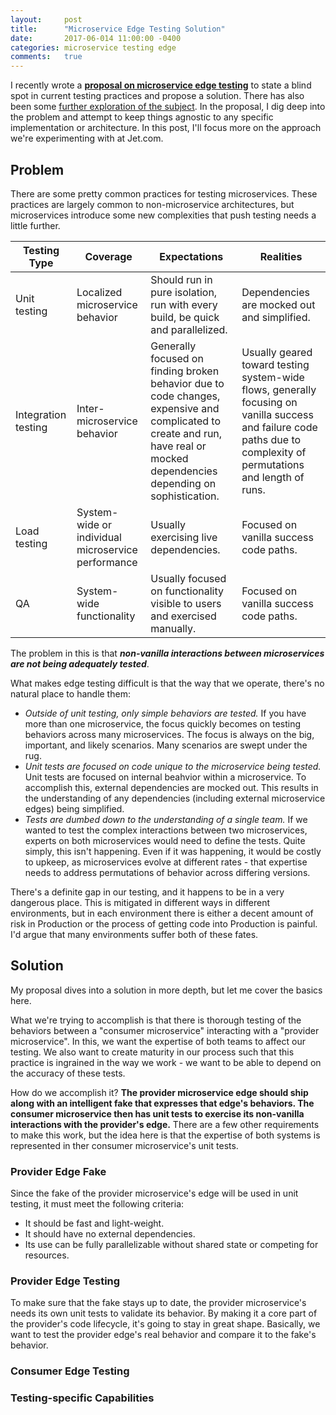 ```yaml
---
layout:     post
title:      "Microservice Edge Testing Solution"
date:       2017-06-014 11:00:00 -0400
categories: microservice testing edge
comments:   true
---
```

I recently wrote a **[proposal on microservice edge testing][microservice-edge-testing]** to state a blind spot in current testing practices and propose a solution. There has also been some [further exploration of the subject][microservice-edge-ownership]. In the proposal, I dig deep into the problem and attempt to keep things agnostic to any specific implementation or architecture. In this post, I'll focus more on the approach we're experimenting with at Jet.com.


## Problem

There are some pretty common practices for testing microservices. These practices are largely common to non-microservice architectures, but microservices introduce some new complexities that push testing needs a little further.

| Testing Type | Coverage | Expectations | Realities |
| --- | --- | --- | --- |
| Unit testing | Localized microservice behavior | Should run in pure isolation, run with every build, be quick and parallelized. | Dependencies are mocked out and simplified. |
| Integration testing | Inter-microservice behavior | Generally focused on finding broken behavior due to code changes, expensive and complicated to create and run, have real or mocked dependencies depending on sophistication. | Usually geared toward testing system-wide flows, generally focusing on vanilla success and failure code paths due to complexity of permutations and length of runs. |
| Load testing | System-wide or individual microservice performance | Usually exercising live dependencies. | Focused on vanilla success code paths. |
| QA | System-wide functionality | Usually focused on functionality visible to users and exercised manually. | Focused on vanilla success code paths. |

The problem in this is that **_non-vanilla interactions between microservices are not being adequately tested_**.

What makes edge testing difficult is that the way that we operate, there's no natural place to handle them:
* *Outside of unit testing, only simple behaviors are tested.* If you have more than one microservice, the focus quickly becomes on testing behaviors across many microservices. The focus is always on the big, important, and likely scenarios. Many scenarios are swept under the rug.
* *Unit tests are focused on code unique to the microservice being tested.* Unit tests are focused on internal beahvior within a microservice. To accomplish this, external dependencies are mocked out. This results in the understanding of any dependencies (including external microservice edges) being simplified.
* *Tests are dumbed down to the understanding of a single team.* If we wanted to test the complex interactions between two microservices, experts on both microservices would need to define the tests. Quite simply, this isn't happening. Even if it was happening, it would be costly to upkeep, as microservices evolve at different rates - that expertise needs to address permutations of behavior across differing versions.

There's a definite gap in our testing, and it happens to be in a very dangerous place. This is mitigated in different ways in different environments, but in each environment there is either a decent amount of risk in Production or the process of getting code into Production is painful. I'd argue that many environments suffer both of these fates.


## Solution

My proposal dives into a solution in more depth, but let me cover the basics here.

What we're trying to accomplish is that there is thorough testing of the behaviors between a "consumer microservice" interacting with a "provider microservice". In this, we want the expertise of both teams to affect our testing. We also want to create maturity in our process such that this practice is ingrained in the way we work - we want to be able to depend on the accuracy of these tests.

How do we accomplish it? **The provider microservice edge should ship along with an intelligent fake that expresses that edge's behaviors. The consumer microservice then has unit tests to exercise its non-vanilla interactions with the provider's edge.** There are a few other requirements to make this work, but the idea here is that the expertise of both systems is represented in ther consumer microservice's unit tests.

### Provider Edge Fake

Since the fake of the provider microservice's edge will be used in unit testing, it must meet the following criteria:
* It should be fast and light-weight.
* It should have no external dependencies.
* Its use can be fully parallelizable without shared state or competing for resources.

### Provider Edge Testing

To make sure that the fake stays up to date, the provider microservice's needs its own unit tests to validate its behavior. By making it a core part of the provider's code lifecycle, it's going to stay in great shape. Basically, we want to test the provider edge's real behavior and compare it to the fake's behavior.





### Consumer Edge Testing



### Testing-specific Capabilities





[microservice-edge-testing]: https://randalldavis.github.io/microservice/testing/2017/06/05/microservice-edges.html
[microservice-edge-ownership]: https://randalldavis.github.io/microservice/testing/edge/2017/06/08/microservice-edge-ownership.html
